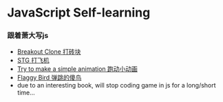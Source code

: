 # JavaScript Self-learning
### 跟着萧大写js
- [Breakout Clone 打砖块][1]
- [STG 打飞机][2]
- [Try to make a simple animation 跑动小动画][3]
- [Flaggy Bird 弹跳的傻鸟][4]
- due to an interesting book, will stop coding game in js for a long/short time...

[1]: https://github.com/julimi/JavaScript/tree/master/Breakout_clone
[2]: https://github.com/julimi/JavaScript/tree/master/STG
[3]: https://github.com/julimi/JavaScript/tree/master/Animation_try
[4]: https://github.com/julimi/JavaScript/tree/master/Flaggy_Bird
